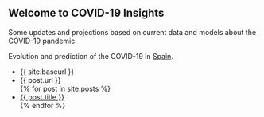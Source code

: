 ## Welcome to COVID-19 Insights

Some updates and projections based on current data and models about the COVID-19 pandemic.

Evolution and prediction of the COVID-19 in [Spain](https://github.com/pablocarb/covid19/blob/master/covid-19-predictions.ipynb).

<ul>
<li>{{ site.baseurl }}</li>
<li>{{ post.url }}</li>
  {% for post in site.posts %}
    <li>
      <a href="{{{ post.url }}">{{ post.title }}</a>
    </li>
  {% endfor %}
</ul>
